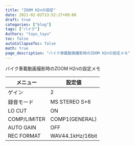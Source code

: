 ```yaml
---
title: "ZOOM H2nの設定"
date: 2021-02-02T13:52:27+09:00
draft: true
categories: ["blog"]
tags: ["バイク"]
Authors: "tayu_tayu"
toc: false
autoCollapseToc: false
math: true
page_description: "バイク車載動画撮影時のZOOM H2nの設定メモ"
---
```


バイク車載動画撮影時のZOOM H2nの設定メモ

| メニュー|設定値|
| - |-|
| ゲイン| 2 |
| 録音モード| MS STEREO S+6 |
| LO CUT | ON |
| COMP/LIMITER | COMP1(GENERAL) |
| AUTO GAIN | OFF |
| REC FORMAT | WAV44.1kHz/16bit |
